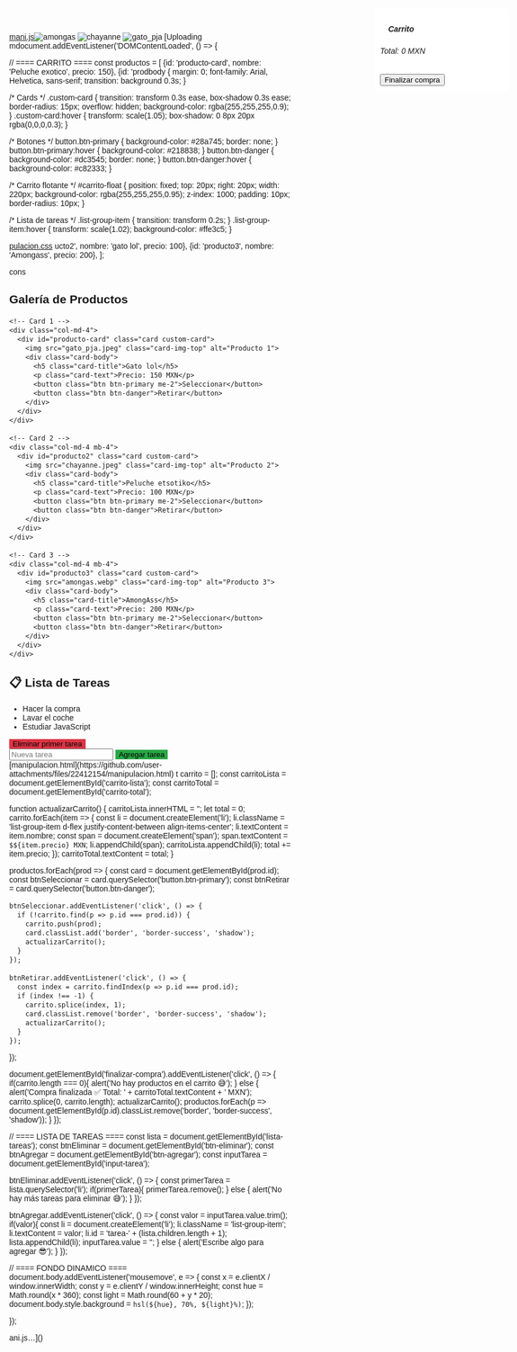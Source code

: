 [mani.js](https://github.com/user-attachments/files/22412155/mani.js)![amongas](https://github.com/user-attachments/assets/2434a6f6-c576-4f69-a63c-d5d1824b6e5a)
![chayanne](https://github.com/user-attachments/assets/4526b8f8-5258-4c92-aaa7-4ed70df24551)
![gato_pja](https://github.com/user-attachments/assets/015fc4cc-b0ee-468c-989f-3c9ebe29079b)
[Uploading mdocument.addEventListener('DOMContentLoaded', () => {

  // ==== CARRITO ====
  const productos = [
    {id: 'producto-card', nombre: 'Peluche exotico', precio: 150},
    {id: 'prodbody {
  margin: 0;
  font-family: Arial, Helvetica, sans-serif;
  transition: background 0.3s;
}

/* Cards */
.custom-card {
  transition: transform 0.3s ease, box-shadow 0.3s ease;
  border-radius: 15px;
  overflow: hidden;
  background-color: rgba(255,255,255,0.9);
}
.custom-card:hover {
  transform: scale(1.05);
  box-shadow: 0 8px 20px rgba(0,0,0,0.3);
}

/* Botones */
button.btn-primary { background-color: #28a745; border: none; }
button.btn-primary:hover { background-color: #218838; }
button.btn-danger { background-color: #dc3545; border: none; }
button.btn-danger:hover { background-color: #c82333; }

/* Carrito flotante */
#carrito-float {
  position: fixed;
  top: 20px;
  right: 20px;
  width: 220px;
  background-color: rgba(255,255,255,0.95);
  z-index: 1000;
  padding: 10px;
  border-radius: 10px;
}

/* Lista de tareas */
.list-group-item { transition: transform 0.2s; }
.list-group-item:hover { transform: scale(1.02); background-color: #ffe3c5; }


[pulacion.css](https://github.com/user-attachments/files/22412157/pulacion.css)
ucto2', nombre: 'gato lol', precio: 100},
    {id: 'producto3', nombre: 'Amongass', precio: 200},
  ];

  cons<!DOCTYPE html>
<html lang="es">
<head>
  <meta charset="UTF-8">
  <meta name="viewport" content="width=device-width, initial-scale=1.0">
  <title>Productos + Tareas</title>
  <link href="https://cdn.jsdelivr.net/npm/bootstrap@5.3.3/dist/css/bootstrap.min.css" rel="stylesheet">
  <style>
    body {
      margin: 0;
      font-family: Arial, Helvetica, sans-serif;
      transition: background 0.3s;
    }

    /* Cards */
    .custom-card {
      transition: transform 0.3s ease, box-shadow 0.3s ease;
      border-radius: 15px;
      overflow: hidden;
      background-color: rgba(255,255,255,0.9);
    }
    .custom-card:hover {
      transform: scale(1.05);
      box-shadow: 0 8px 20px rgba(0,0,0,0.3);
    }

    /* Botones */
    button.btn-primary { background-color: #28a745; border: none; }
    button.btn-primary:hover { background-color: #218838; }
    button.btn-danger { background-color: #dc3545; border: none; }
    button.btn-danger:hover { background-color: #c82333; }

    /* Carrito flotante */
    #carrito-float {
      position: fixed;
      top: 20px;
      right: 20px;
      width: 220px;
      background-color: rgba(255,255,255,0.95);
      z-index: 1000;
      padding: 10px;
      border-radius: 10px;
    }

    /* Lista de tareas */
    .list-group-item { transition: transform 0.2s; }
    .list-group-item:hover { transform: scale(1.02); background-color: #ffe3c5; }
  </style>
</head>
<body>

<!-- Carrito flotante -->
<div id="carrito-float">
  <h5>🛒 Carrito</h5>
  <ul id="carrito-lista" class="list-group mb-2"></ul>
  <h6>Total: <span id="carrito-total">0</span> MXN</h6>
  <button id="finalizar-compra" class="btn btn-success btn-sm w-100">Finalizar compra</button>
</div>

<div class="container py-5">
  <h2 class="text-center mb-4">Galería de Productos</h2>
  <div class="row justify-content-center">

    <!-- Card 1 -->
    <div class="col-md-4">
      <div id="producto-card" class="card custom-card">
        <img src="gato_pja.jpeg" class="card-img-top" alt="Producto 1">
        <div class="card-body">
          <h5 class="card-title">Gato lol</h5>
          <p class="card-text">Precio: 150 MXN</p>
          <button class="btn btn-primary me-2">Seleccionar</button>
          <button class="btn btn-danger">Retirar</button>
        </div>
      </div>
    </div>

    <!-- Card 2 -->
    <div class="col-md-4 mb-4">
      <div id="producto2" class="card custom-card">
        <img src="chayanne.jpeg" class="card-img-top" alt="Producto 2">
        <div class="card-body">
          <h5 class="card-title">Peluche etsotiko</h5>
          <p class="card-text">Precio: 100 MXN</p>
          <button class="btn btn-primary me-2">Seleccionar</button>
          <button class="btn btn-danger">Retirar</button>
        </div>
      </div>
    </div>

    <!-- Card 3 -->
    <div class="col-md-4 mb-4">
      <div id="producto3" class="card custom-card">
        <img src="amongas.webp" class="card-img-top" alt="Producto 3">
        <div class="card-body">
          <h5 class="card-title">AmongAss</h5>
          <p class="card-text">Precio: 200 MXN</p>
          <button class="btn btn-primary me-2">Seleccionar</button>
          <button class="btn btn-danger">Retirar</button>
        </div>
      </div>
    </div>

  </div>

  <!-- Lista de Tareas -->
  <div class="mt-5">
    <h2 class="mb-3">📋 Lista de Tareas</h2>
    <ul id="lista-tareas" class="list-group mb-3">
      <li id="tarea1" class="list-group-item">Hacer la compra</li>
      <li id="tarea2" class="list-group-item">Lavar el coche</li>
      <li id="tarea3" class="list-group-item">Estudiar JavaScript</li>
    </ul>
    <button id="btn-eliminar" class="btn btn-danger mb-3">Eliminar primer tarea</button>
    <div class="input-group mb-3">
      <input type="text" id="input-tarea" class="form-control" placeholder="Nueva tarea">
      <button id="btn-agregar" class="btn btn-primary">Agregar tarea</button>
    </div>
  </div>

</div>

<script>
document.addEventListener('DOMContentLoaded', () => {

  // ======= CARRITO =======
  const productos = [
    {id: 'producto-card', nombre: 'Producto 1', precio: 150},
    {id: 'producto2', nombre: 'Producto 2', precio: 100},
    {id: 'producto3', nombre: 'Producto 3', precio: 200},
  ];

  const carrito = [];
  const carritoLista = document.getElementById('carrito-lista');
  const carritoTotal = document.getElementById('carrito-total');

  function actualizarCarrito() {
    carritoLista.innerHTML = '';
    let total = 0;
    carrito.forEach(item => {
      const li = document.createElement('li');
      li.className = 'list-group-item d-flex justify-content-between align-items-center';
      li.textContent = item.nombre;
      const span = document.createElement('span');
      span.textContent = `$${item.precio} MXN`;
      li.appendChild(span);
      carritoLista.appendChild(li);
      total += item.precio;
    });
    carritoTotal.textContent = total;
  }

  productos.forEach(prod => {
    const card = document.getElementById(prod.id);
    const btnSeleccionar = card.querySelector('button.btn-primary');
    const btnRetirar = card.querySelector('button.btn-danger');

    btnSeleccionar.addEventListener('click', () => {
      if (!carrito.find(p => p.id === prod.id)) {
        carrito.push(prod);
        card.classList.add('border', 'border-success', 'shadow');
        actualizarCarrito();
      }
    });

    btnRetirar.addEventListener('click', () => {
      const index = carrito.findIndex(p => p.id === prod.id);
      if (index !== -1) {
        carrito.splice(index, 1);
        card.classList.remove('border', 'border-success', 'shadow');
        actualizarCarrito();
      }
    });
  });

  document.getElementById('finalizar-compra').addEventListener('click', () => {
    if(carrito.length === 0){
      alert('No hay productos en el carrito 😅');
    } else {
      alert('Compra finalizada ✅ Total: ' + carritoTotal.textContent + ' MXN');
      carrito.splice(0, carrito.length);
      actualizarCarrito();
      productos.forEach(p => document.getElementById(p.id).classList.remove('border', 'border-success', 'shadow'));
    }
  });

  // ======= LISTA DE TAREAS =======
  const lista = document.getElementById('lista-tareas');
  const btnEliminar = document.getElementById('btn-eliminar');
  const btnAgregar = document.getElementById('btn-agregar');
  const inputTarea = document.getElementById('input-tarea');

  btnEliminar.addEventListener('click', () => {
    const primerTarea = lista.querySelector('li');
    if(primerTarea){
      primerTarea.remove();
    } else {
      alert('No hay más tareas para eliminar 😅');
    }
  });

  btnAgregar.addEventListener('click', () => {
    const valor = inputTarea.value.trim();
    if(valor){
      const li = document.createElement('li');
      li.className = 'list-group-item';
      li.textContent = valor;
      li.id = 'tarea-' + (lista.children.length + 1);
      lista.appendChild(li);
      inputTarea.value = '';
    } else {
      alert('Escribe algo para agregar 😎');
    }
  });

  // ======= FONDO DINÁMICO =======
  document.body.addEventListener('mousemove', e => {
    const x = e.clientX / window.innerWidth;
    const y = e.clientY / window.innerHeight;
    const hue = Math.round(x * 360);
    const light = Math.round(60 + y * 20);
    document.body.style.background = `hsl(${hue}, 70%, ${light}%)`;
  });

});
</script>

</body>
</html>
[manipulacion.html](https://github.com/user-attachments/files/22412154/manipulacion.html)
t carrito = [];
  const carritoLista = document.getElementById('carrito-lista');
  const carritoTotal = document.getElementById('carrito-total');

  function actualizarCarrito() {
    carritoLista.innerHTML = '';
    let total = 0;
    carrito.forEach(item => {
      const li = document.createElement('li');
      li.className = 'list-group-item d-flex justify-content-between align-items-center';
      li.textContent = item.nombre;
      const span = document.createElement('span');
      span.textContent = `$${item.precio} MXN`;
      li.appendChild(span);
      carritoLista.appendChild(li);
      total += item.precio;
    });
    carritoTotal.textContent = total;
  }

  productos.forEach(prod => {
    const card = document.getElementById(prod.id);
    const btnSeleccionar = card.querySelector('button.btn-primary');
    const btnRetirar = card.querySelector('button.btn-danger');

    btnSeleccionar.addEventListener('click', () => {
      if (!carrito.find(p => p.id === prod.id)) {
        carrito.push(prod);
        card.classList.add('border', 'border-success', 'shadow');
        actualizarCarrito();
      }
    });

    btnRetirar.addEventListener('click', () => {
      const index = carrito.findIndex(p => p.id === prod.id);
      if (index !== -1) {
        carrito.splice(index, 1);
        card.classList.remove('border', 'border-success', 'shadow');
        actualizarCarrito();
      }
    });
  });

  document.getElementById('finalizar-compra').addEventListener('click', () => {
    if(carrito.length === 0){
      alert('No hay productos en el carrito 😅');
    } else {
      alert('Compra finalizada ✅ Total: ' + carritoTotal.textContent + ' MXN');
      carrito.splice(0, carrito.length);
      actualizarCarrito();
      productos.forEach(p => document.getElementById(p.id).classList.remove('border', 'border-success', 'shadow'));
    }
  });

  // ==== LISTA DE TAREAS ====
  const lista = document.getElementById('lista-tareas');
  const btnEliminar = document.getElementById('btn-eliminar');
  const btnAgregar = document.getElementById('btn-agregar');
  const inputTarea = document.getElementById('input-tarea');

  btnEliminar.addEventListener('click', () => {
    const primerTarea = lista.querySelector('li');
    if(primerTarea){
      primerTarea.remove();
    } else {
      alert('No hay más tareas para eliminar 😅');
    }
  });

  btnAgregar.addEventListener('click', () => {
    const valor = inputTarea.value.trim();
    if(valor){
      const li = document.createElement('li');
      li.className = 'list-group-item';
      li.textContent = valor;
      li.id = 'tarea-' + (lista.children.length + 1);
      lista.appendChild(li);
      inputTarea.value = '';
    } else {
      alert('Escribe algo para agregar 😎');
    }
  });

  // ==== FONDO DINAMICO ====
  document.body.addEventListener('mousemove', e => {
    const x = e.clientX / window.innerWidth;
    const y = e.clientY / window.innerHeight;
    const hue = Math.round(x * 360);
    const light = Math.round(60 + y * 20);
    document.body.style.background = `hsl(${hue}, 70%, ${light}%)`;
  });

});



ani.js…]()
